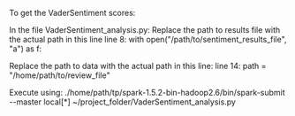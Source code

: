 To get the VaderSentiment scores:

In the file VaderSentiment_analysis.py:
Replace the path to results file  with  the actual path in this line 
line 8:  with open("/path/to/sentiment_results_file", "a") as f:

Replace the path to  data with the actual path in this line:
line 14: path = "/home/path/to/review_file"

Execute using:
./home/path/tp/spark-1.5.2-bin-hadoop2.6/bin/spark-submit --master local[*] ~/project_folder/VaderSentiment_analysis.py
